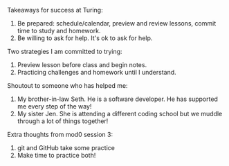Takeaways for success at Turing:
1. Be prepared: schedule/calendar, preview and review lessons, commit time to study and homework.
2. Be willing to ask for help.  It's ok to ask for help.



Two strategies I am committed to trying:
1. Preview lesson before class and begin notes.
2. Practicing challenges and homework until I understand.



Shoutout to someone who has helped me:
1. My brother-in-law Seth.  He is a software developer.  He has supported me every step of the way!
2. My sister Jen.  She is attending a different coding school but we muddle through a lot of things together!

Extra thoughts from mod0 session 3:
1. git and GitHub take some practice
2. Make time to practice both!
